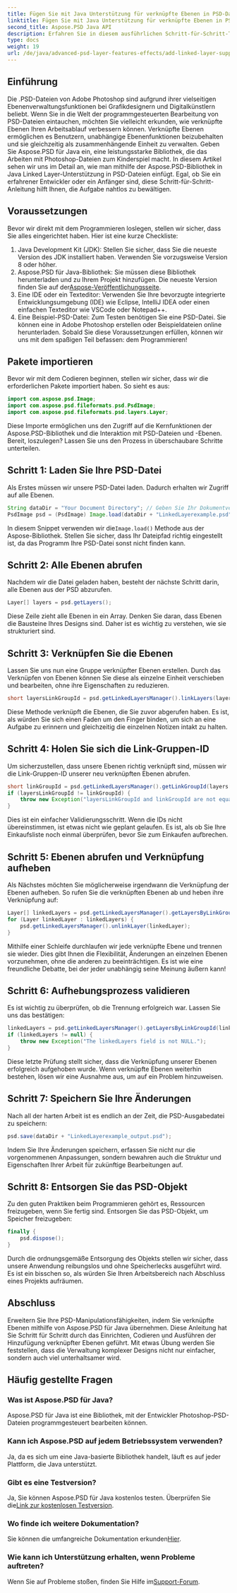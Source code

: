 ```yaml
---
title: Fügen Sie mit Java Unterstützung für verknüpfte Ebenen in PSD-Dateien hinzu
linktitle: Fügen Sie mit Java Unterstützung für verknüpfte Ebenen in PSD-Dateien hinzu
second_title: Aspose.PSD Java API
description: Erfahren Sie in diesem ausführlichen Schritt-für-Schritt-Tutorial, wie Sie mit Aspose.PSD für Java Linked-Layer-Unterstützung in PSD-Dateien hinzufügen. Perfekt für Designer und Entwickler.
type: docs
weight: 19
url: /de/java/advanced-psd-layer-features-effects/add-linked-layer-support-psd-files/
---
```

## Einführung
Die .PSD-Dateien von Adobe Photoshop sind aufgrund ihrer vielseitigen Ebenenverwaltungsfunktionen bei Grafikdesignern und Digitalkünstlern beliebt. Wenn Sie in die Welt der programmgesteuerten Bearbeitung von PSD-Dateien eintauchen, möchten Sie vielleicht erkunden, wie verknüpfte Ebenen Ihren Arbeitsablauf verbessern können. Verknüpfte Ebenen ermöglichen es Benutzern, unabhängige Ebenenfunktionen beizubehalten und sie gleichzeitig als zusammenhängende Einheit zu verwalten. Geben Sie Aspose.PSD für Java ein, eine leistungsstarke Bibliothek, die das Arbeiten mit Photoshop-Dateien zum Kinderspiel macht. 
In diesem Artikel sehen wir uns im Detail an, wie man mithilfe der Aspose.PSD-Bibliothek in Java Linked Layer-Unterstützung in PSD-Dateien einfügt. Egal, ob Sie ein erfahrener Entwickler oder ein Anfänger sind, diese Schritt-für-Schritt-Anleitung hilft Ihnen, die Aufgabe nahtlos zu bewältigen.
## Voraussetzungen
Bevor wir direkt mit dem Programmieren loslegen, stellen wir sicher, dass Sie alles eingerichtet haben. Hier ist eine kurze Checkliste:
1. Java Development Kit (JDK): Stellen Sie sicher, dass Sie die neueste Version des JDK installiert haben. Verwenden Sie vorzugsweise Version 8 oder höher.
2.  Aspose.PSD für Java-Bibliothek: Sie müssen diese Bibliothek herunterladen und zu Ihrem Projekt hinzufügen. Die neueste Version finden Sie auf der[Aspose-Veröffentlichungsseite](https://releases.aspose.com/psd/java/).
3. Eine IDE oder ein Texteditor: Verwenden Sie Ihre bevorzugte integrierte Entwicklungsumgebung (IDE) wie Eclipse, IntelliJ IDEA oder einen einfachen Texteditor wie VSCode oder Notepad++.
4. Eine Beispiel-PSD-Datei: Zum Testen benötigen Sie eine PSD-Datei. Sie können eine in Adobe Photoshop erstellen oder Beispieldateien online herunterladen.
Sobald Sie diese Voraussetzungen erfüllen, können wir uns mit dem spaßigen Teil befassen: dem Programmieren!
## Pakete importieren
Bevor wir mit dem Codieren beginnen, stellen wir sicher, dass wir die erforderlichen Pakete importiert haben. So sieht es aus:
```java
import com.aspose.psd.Image;
import com.aspose.psd.fileformats.psd.PsdImage;
import com.aspose.psd.fileformats.psd.layers.Layer;
```
Diese Importe ermöglichen uns den Zugriff auf die Kernfunktionen der Aspose.PSD-Bibliothek und die Interaktion mit PSD-Dateien und -Ebenen.
Bereit, loszulegen? Lassen Sie uns den Prozess in überschaubare Schritte unterteilen.
## Schritt 1: Laden Sie Ihre PSD-Datei
Als Erstes müssen wir unsere PSD-Datei laden. Dadurch erhalten wir Zugriff auf alle Ebenen.
```java
String dataDir = "Your Document Directory"; // Geben Sie Ihr Dokumentverzeichnis an
PsdImage psd = (PsdImage) Image.load(dataDir + "LinkedLayerexample.psd");
```
 In diesem Snippet verwenden wir die`Image.load()` Methode aus der Aspose-Bibliothek. Stellen Sie sicher, dass Ihr Dateipfad richtig eingestellt ist, da das Programm Ihre PSD-Datei sonst nicht finden kann. 
## Schritt 2: Alle Ebenen abrufen
Nachdem wir die Datei geladen haben, besteht der nächste Schritt darin, alle Ebenen aus der PSD abzurufen.
```java
Layer[] layers = psd.getLayers();
```
Diese Zeile zieht alle Ebenen in ein Array. Denken Sie daran, dass Ebenen die Bausteine Ihres Designs sind. Daher ist es wichtig zu verstehen, wie sie strukturiert sind.
## Schritt 3: Verknüpfen Sie die Ebenen
Lassen Sie uns nun eine Gruppe verknüpfter Ebenen erstellen. Durch das Verknüpfen von Ebenen können Sie diese als einzelne Einheit verschieben und bearbeiten, ohne ihre Eigenschaften zu reduzieren.
```java
short layersLinkGroupId = psd.getLinkedLayersManager().linkLayers(layers);
```
Diese Methode verknüpft die Ebenen, die Sie zuvor abgerufen haben. Es ist, als würden Sie sich einen Faden um den Finger binden, um sich an eine Aufgabe zu erinnern und gleichzeitig die einzelnen Notizen intakt zu halten.
## Schritt 4: Holen Sie sich die Link-Gruppen-ID
Um sicherzustellen, dass unsere Ebenen richtig verknüpft sind, müssen wir die Link-Gruppen-ID unserer neu verknüpften Ebenen abrufen.
```java
short linkGroupId = psd.getLinkedLayersManager().getLinkGroupId(layers[0]);
if (layersLinkGroupId != linkGroupId) {
    throw new Exception("layersLinkGroupId and linkGroupId are not equal.");
}
```
Dies ist ein einfacher Validierungsschritt. Wenn die IDs nicht übereinstimmen, ist etwas nicht wie geplant gelaufen. Es ist, als ob Sie Ihre Einkaufsliste noch einmal überprüfen, bevor Sie zum Einkaufen aufbrechen.
## Schritt 5: Ebenen abrufen und Verknüpfung aufheben
Als Nächstes möchten Sie möglicherweise irgendwann die Verknüpfung der Ebenen aufheben. So rufen Sie die verknüpften Ebenen ab und heben ihre Verknüpfung auf:
```java
Layer[] linkedLayers = psd.getLinkedLayersManager().getLayersByLinkGroupId(linkGroupId);
for (Layer linkedLayer : linkedLayers) {
    psd.getLinkedLayersManager().unlinkLayer(linkedLayer);
}
```
Mithilfe einer Schleife durchlaufen wir jede verknüpfte Ebene und trennen sie wieder. Dies gibt Ihnen die Flexibilität, Änderungen an einzelnen Ebenen vorzunehmen, ohne die anderen zu beeinträchtigen. Es ist wie eine freundliche Debatte, bei der jeder unabhängig seine Meinung äußern kann!
## Schritt 6: Aufhebungsprozess validieren
Es ist wichtig zu überprüfen, ob die Trennung erfolgreich war. Lassen Sie uns das bestätigen:
```java
linkedLayers = psd.getLinkedLayersManager().getLayersByLinkGroupId(linkGroupId);
if (linkedLayers != null) {
    throw new Exception("The linkedLayers field is not NULL.");
}
```
Diese letzte Prüfung stellt sicher, dass die Verknüpfung unserer Ebenen erfolgreich aufgehoben wurde. Wenn verknüpfte Ebenen weiterhin bestehen, lösen wir eine Ausnahme aus, um auf ein Problem hinzuweisen.
## Schritt 7: Speichern Sie Ihre Änderungen
Nach all der harten Arbeit ist es endlich an der Zeit, die PSD-Ausgabedatei zu speichern:
```java
psd.save(dataDir + "LinkedLayerexample_output.psd");
```
Indem Sie Ihre Änderungen speichern, erfassen Sie nicht nur die vorgenommenen Anpassungen, sondern bewahren auch die Struktur und Eigenschaften Ihrer Arbeit für zukünftige Bearbeitungen auf.
## Schritt 8: Entsorgen Sie das PSD-Objekt
Zu den guten Praktiken beim Programmieren gehört es, Ressourcen freizugeben, wenn Sie fertig sind. Entsorgen Sie das PSD-Objekt, um Speicher freizugeben:
```java
finally {
    psd.dispose();
}
```
Durch die ordnungsgemäße Entsorgung des Objekts stellen wir sicher, dass unsere Anwendung reibungslos und ohne Speicherlecks ausgeführt wird. Es ist ein bisschen so, als würden Sie Ihren Arbeitsbereich nach Abschluss eines Projekts aufräumen.
## Abschluss
Erweitern Sie Ihre PSD-Manipulationsfähigkeiten, indem Sie verknüpfte Ebenen mithilfe von Aspose.PSD für Java übernehmen. Diese Anleitung hat Sie Schritt für Schritt durch das Einrichten, Codieren und Ausführen der Hinzufügung verknüpfter Ebenen geführt. Mit etwas Übung werden Sie feststellen, dass die Verwaltung komplexer Designs nicht nur einfacher, sondern auch viel unterhaltsamer wird.
## Häufig gestellte Fragen
### Was ist Aspose.PSD für Java?
Aspose.PSD für Java ist eine Bibliothek, mit der Entwickler Photoshop-PSD-Dateien programmgesteuert bearbeiten können.
### Kann ich Aspose.PSD auf jedem Betriebssystem verwenden?
Ja, da es sich um eine Java-basierte Bibliothek handelt, läuft es auf jeder Plattform, die Java unterstützt.
### Gibt es eine Testversion?
 Ja, Sie können Aspose.PSD für Java kostenlos testen. Überprüfen Sie die[Link zur kostenlosen Testversion](https://releases.aspose.com/).
### Wo finde ich weitere Dokumentation?
 Sie können die umfangreiche Dokumentation erkunden[Hier](https://reference.aspose.com/psd/java/).
### Wie kann ich Unterstützung erhalten, wenn Probleme auftreten?
 Wenn Sie auf Probleme stoßen, finden Sie Hilfe im[Support-Forum](https://forum.aspose.com/c/psd/34).